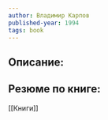 ```yaml
---
author: Владимир Карпов
published-year: 1994
tags: book
---
```


## Описание:


## Резюме по книге:

[[Книги]]

